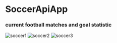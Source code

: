# SoccerApiApp
###  current football matches and goal statistic
![soccer1](https://github.com/IgorTatischev/SoccerApiApp/assets/86356239/a1e06127-4ac8-4537-8d78-3b1eabb30393)
![soccer2](https://github.com/IgorTatischev/SoccerApiApp/assets/86356239/cc2da2eb-38f0-4805-b96c-45d1633d0b6d)
![soccer3](https://github.com/IgorTatischev/SoccerApiApp/assets/86356239/c68b1e01-3b8b-49c6-9986-593ca3cdb482)
